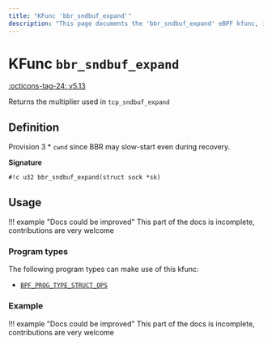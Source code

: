```yaml
---
title: "KFunc 'bbr_sndbuf_expand'"
description: "This page documents the 'bbr_sndbuf_expand' eBPF kfunc, including its definition, usage, program types that can use it, and examples."
---
```

# KFunc `bbr_sndbuf_expand`

<!-- [FEATURE_TAG](bbr_sndbuf_expand) -->
[:octicons-tag-24: v5.13](https://github.com/torvalds/linux/commit/e78aea8b2170be1b88c96a4d138422986a737336)
<!-- [/FEATURE_TAG] -->

Returns the multiplier used in `tcp_sndbuf_expand`

## Definition

Provision 3 * `cwnd` since BBR may slow-start even during recovery.

**Signature**

<!-- [KFUNC_DEF] -->
`#!c u32 bbr_sndbuf_expand(struct sock *sk)`
<!-- [/KFUNC_DEF] -->

## Usage

!!! example "Docs could be improved"
    This part of the docs is incomplete, contributions are very welcome

### Program types

The following program types can make use of this kfunc:

<!-- [KFUNC_PROG_REF] -->
- [`BPF_PROG_TYPE_STRUCT_OPS`](../program-type/BPF_PROG_TYPE_STRUCT_OPS.md)
<!-- [/KFUNC_PROG_REF] -->

### Example

!!! example "Docs could be improved"
    This part of the docs is incomplete, contributions are very welcome

